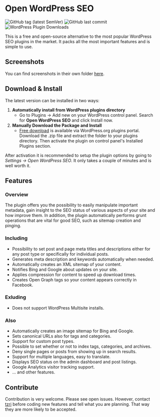 # Open WordPress SEO

![GitHub tag (latest SemVer)](https://img.shields.io/github/tag/tzri/open-wordpress-seo.svg?label=Latest%20version) ![GitHub last commit](https://img.shields.io/github/last-commit/tzri/open-wordpress-seo.svg?label=Last%20commit) ![WordPress Plugin Downloads](https://img.shields.io/wordpress/plugin/dt/open-wp-seo.svg?color=%2366cc66)

This is a free and open-source alternative to the most popular WordPress SEO plugins in the market. It packs all the most important features and is simple to use.

## Screenshots

You can find screenshots in their own folder [here](https://github.com/tzri/open-wordpress-seo/tree/master/screenshots).

## Download &amp; Install

The latest version can be installed in two ways:

1. **Automatically install from WordPress plugins directory**
     - Go to Plugins → Add new on your WordPress control panel. Search for **Open WordPress SEO** and click Install now.
2. **Manually Download the Package and Install**
     - [Free download](https://wordpress.org/plugins/open-wp-seo/) is available via WordPress.org plugins portal. Download the .zip file and extract the folder to your plugins directory. Then activate the plugin on control panel's Installed Plugins section.
 
After activation it is recommended to setup the plugin options by going to *Settings -> Open WordPress SEO*. It only takes a couple of minutes and is well worth it.

## Features

### Overview
The plugin offers you the possibility to easily manipulate important metadata, gain insight to the SEO status of various aspects of your site and how improve them. In addition, the plugin automatically performs grunt operations that are vital for good SEO, such as sitemap creation and pinging.

### Including
- Possibility to set post and page meta titles and descriptions either for any post type or specifically for individual posts.
- Generates meta description and keywords automatically when needed.
- Automatically creates an XML sitemap of your content.
- Notifies Bing and Google about updates on your site.
- Applies compression for content to speed up download times.
- Creates Open Graph tags so your content appears correctly in Facebook.

### Exluding
- Does not support WordPress Multisite installs.

### Also
- Automatically creates an image sitemap for Bing and Google.
- Sets canonical URLs also for tags and categories.
- Support for custom post types.
- Possible to set whether or not to index tags, categories, and archives.
- Deny single pages or posts from showing up in search results.
- Support for multiple languages, easy to translate.
- Displays SEO status on the admin dashboard and post listings.
- Google Analytics visitor tracking support.
- ... and other features.

## Contribute

Contribution is very welcome. Please see open issues. However, contact [tzri](https://github.com/tzri) before coding new features and tell what you are planning. That way they are more likely to be accepted.

